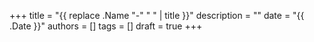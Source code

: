 +++
title       = "{{ replace .Name "-" " " | title }}"
description = ""
date        = "{{ .Date }}"
authors     = []
tags        = []
draft       = true
+++
